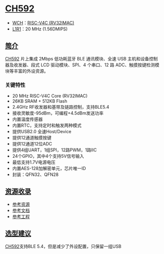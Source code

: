 ﻿# [CH592](https://github.com/SoCXin/CH592)

* [WCH](http://www.wch.cn/)：[RISC-V4C (RV32IMAC)](https://github.com/SoCXin/RISC-V)
* [L1R1](https://github.com/SoCXin/Level)：20 MHz (1.56DMIPS) 

## [简介](https://github.com/SoCXin/CH592/wiki)

[CH592](https://www.wch.cn/products/CH592.html) 片上集成 2Mbps 低功耗蓝牙 BLE 通讯模块、全速 USB 主机和设备控制器及收发器、段式 LCD 驱动模块、SPI、4 个串口、12 路 ADC、触摸按键检测模块等丰富的外设资源。 

### 关键特性

* 20 MHz RISC-V4C Core (RV32IMAC)
* 26KB SRAM + 512KB Flash
* 2.4GHz RF收发器和基带及链路控制，支持BLE5.4
* 接收灵敏度-95dBm，可编程+4.5dBm发送功率
* 内置温度传感器
* 内置RTC，支持定时和触发两种模式
* 提供USB2.0 全速Host/Device
* 提供12通道触摸按键
* 提供12通道12位ADC
* 提供4组UART，1组SPI，12路PWM，1路IIC
* 24个GPIO，其中4个支持5V信号输入
* 最低支持1.7V电源电压
* 内置AES-128加解密单元，芯片唯一ID
* 封装：QFN32、QFN28

## [资源收录](https://github.com/SoCXin)

* [参考资源](src/)
* [参考文档](docs/)
* [参考工程](project/)

## [选型建议](https://github.com/SoCXin)

[CH592](https://github.com/SoCXin/CH592)支持BLE 5.4，但是减少了外设配置，只保留一组USB

